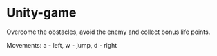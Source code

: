 # Unity-game

Overcome the obstacles, avoid the enemy and collect bonus life points.

Movements:
a - left, w - jump, d - right
